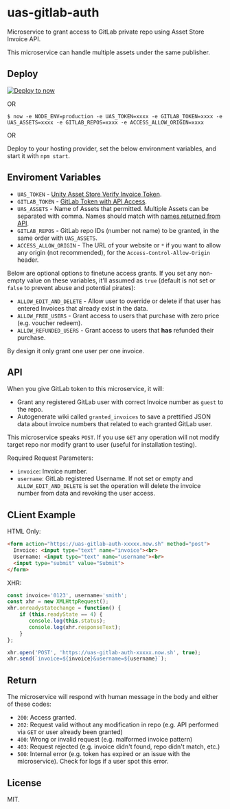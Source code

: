 # uas-gitlab-auth

Microservice to grant access to GitLab private repo using Asset Store Invoice API.

This microservice can handle multiple assets under the same publisher.

## Deploy

[![Deploy to now](https://deploy.now.sh/static/button.svg)](https://deploy.now.sh/?repo=https://github.com/willnode/uas-gitlab-auth&env=UAS_TOKEN&env=GITLAB_TOKEN&env=UAS_ASSETS&env=GITLAB_REPOS&env=ACCESS_ALLOW_ORIGIN)

OR

```
$ now -e NODE_ENV=production -e UAS_TOKEN=xxxx -e GITLAB_TOKEN=xxxx -e UAS_ASSETS=xxxx -e GITLAB_REPOS=xxxx -e ACCESS_ALLOW_ORIGIN=xxxx
```

OR

Deploy to your hosting provider, set the below environment variables, and start it with `npm start`.

## Enviroment Variables

- `UAS_TOKEN` - [Unity Asset Store Verify Invoice Token](https://publisher.assetstore.unity3d.com/verify-invoice.html#apiKeyValue).
- `GITLAB_TOKEN` - [GitLab Token with API Access](https://gitlab.com/profile/personal_access_tokens).
- `UAS_ASSETS` - Name of Assets that permitted. Multiple Assets can be separated with comma. Names should match with [names returned from API](http://api.assetstore.unity3d.com/api-docs/#!/invoice).
- `GITLAB_REPOS` - GitLab repo IDs (number not name) to be granted, in the same order with `UAS_ASSETS`.
- `ACCESS_ALLOW_ORIGIN` - The URL of your website or `*` if you want to allow any origin (not recommended), for the `Access-Control-Allow-Origin` header.

Below are optional options to finetune access grants. If you set any non-empty value on these variables, it'll assumed as `true` (default is not set or `false` to prevent abuse and potential pirates):

- `ALLOW_EDIT_AND_DELETE` - Allow user to override or delete if that user has entered Invoices that already exist in the data.
- `ALLOW_FREE_USERS` - Grant access to users that purchase with zero price (e.g. voucher redeem).
- `ALLOW_REFUNDED_USERS` - Grant access to users that **has** refunded their purchase.

By design it only grant one user per one invoice.

## API

When you give GitLab token to this microservice, it will:

+ Grant any registered GitLab user with correct Invoice number as `guest` to the repo.
+ Autogenerate wiki called `granted_invoices` to save a prettified JSON data about invoice numbers that related to each granted GitLab user.

This microservice speaks `POST`. If you use `GET` any operation will not modify target repo nor modify grant to user (useful for installation testing).

Required Request Parameters:

- `invoice`: Invoice number.
- `username`: GitLab registered Username. If not set or empty and `ALLOW_EDIT_AND_DELETE` is set the operation will delete the invoice number from data and revoking the user access.

## CLient Example

HTML Only:

```html
<form action="https://uas-gitlab-auth-xxxxx.now.sh" method="post">
  Invoice: <input type="text" name="invoice"><br>
  Username: <input type="text" name="username"><br>
  <input type="submit" value="Submit">
</form>
```

XHR:

```js
const invoice='0123', username='smith';
const xhr = new XMLHttpRequest();
xhr.onreadystatechange = function() {
    if (this.readyState == 4) {
       console.log(this.status);
       console.log(xhr.responseText);
    }
};

xhr.open('POST', 'https://uas-gitlab-auth-xxxxx.now.sh', true);
xhr.send(`invoice=${invoice}&username=${username}`);
```

## Return

The microservice will respond with human message in the body and either of these codes:

- `200`: Access granted.
- `202`: Request valid without any modification in repo (e.g. API performed via `GET` or user already been granted)
- `400`: Wrong or invalid request (e.g. malformed invoice pattern)
- `403`: Request rejected (e.g. invoice didn't found, repo didn't match, etc.)
- `500`: Internal error (e.g. token has expired or an issue with the microservice). Check for logs if a user spot this error.

## License

MIT.
